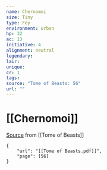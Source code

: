 ```yaml
---
name: Chernomoi
size: Tiny
type: Fey
environment: urban
hp: 32
ac: 13
initiative: 4
alignment: neutral
legendary: 
lair: 
unique: 
cr: 1
tags: 
source: "Tome of Beasts: 56"
url: ""
---
```

# [[Chernomoi]]

[Source](zotero://open-pdf/library/items/ULEQWHJM?page=56) from [[Tome of Beasts]]

```pdf
{
	"url": "[[Tome of Beasts.pdf]]",
	"page": [56]
}
```

